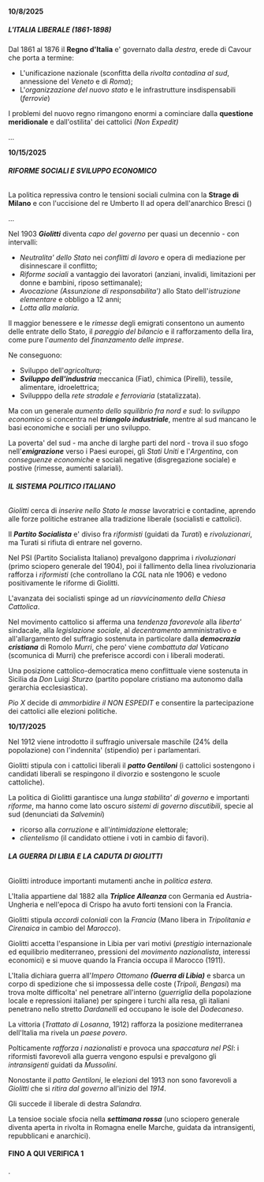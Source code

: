 **10/8/2025**

##### ***L'ITALIA LIBERALE (1861-1898)***

Dal 1861 al 1876 il **Regno d'Italia** e' governato dalla *destra*, erede di Cavour che porta a termine:

* L'unificazione nazionale (sconfitta della *rivolta contadina al sud*, annessione del *Veneto* e di *Roma*);
* L'*organizzazione del nuovo stato* e le infrastrutture insdispensabili (*ferrovie*)

I problemi del nuovo regno rimangono enormi a cominciare dalla **questione meridionale** e dall'ostilita' dei cattolici *(Non Expedit)*



...



**10/15/2025**

###### ***RIFORME SOCIALI E SVILUPPO ECONOMICO***

La politica repressiva contro le tensioni sociali culmina con la **Strage di Milano** e con l'uccisione del re Umberto II ad opera dell'anarchico Bresci ()



...



Nel 1903 ***Giolitti*** diventa *capo del governo* per quasi un decennio - con intervalli:

* *Neutralita' dello Stato* nei *conflitti di lavoro* e opera di mediazione per disinnescare il conflitto;
* *Riforme sociali* a vantaggio dei lavoratori (anziani, invalidi, limitazioni per donne e bambini, riposo settimanale);
* *Avocazione* *(Assunzione di responsabilita')* allo Stato dell'*istruzione elementare* e obbligo a 12 anni;
* *Lotta alla malaria*.

Il maggior benessere e le *rimesse* degli emigrati consentono un aumento delle entrate dello Stato, il *pareggio del bilancio* e il rafforzamento della lira, come pure l'*aumento* del *finanzamento delle imprese*.



Ne conseguono:

* Sviluppo dell'*agricoltura*;
* ***Sviluppo dell'industria*** meccanica (Fiat), chimica (Pirelli), tessile, alimentare, idroelettrica;
* Svilupppo della *rete stradale e ferroviaria* (statalizzata).

Ma con un generale *aumento dello squilibrio fra nord e sud*: lo *sviluppo economico* si concentra nel ***triangolo industriale***, mentre al sud mancano le basi economiche e sociali per uno sviluppo.

La poverta' del sud - ma anche di larghe parti del nord - trova il suo sfogo nell'***emigrazione*** verso i Paesi europei, gli *Stati Uniti* e l'*Argentina*, con *conseguenze economiche* e sociali negative (disgregazione sociale) e postive (rimesse, aumenti salariali).





###### ***IL SISTEMA POLITICO ITALIANO***

*Giolitti* cerca di *inserire nello Stato le masse* lavoratrici e contadine, aprendo alle forze politiche estranee alla tradizione liberale (socialisti e cattolici).

Il ***Partito Socialista*** e' diviso fra *riformisti* (guidati da *Turati*) e *rivoluzionari*, ma Turati si rifiuta di entrare nel governo.

Nel PSI (Partito Socialista Italiano) prevalgono dapprima i *rivoluzionari* (primo sciopero generale del 1904), poi il fallimento della linea rivoluzionaria rafforza i *riformisti* (che controllano la *CGL* nata nle 1906) e vedono positivamente le riforme di Giolitti.



L'avanzata dei socialisti spinge ad un *riavvicinamento della Chiesa Cattolica*.

Nel movimento cattolico si afferma una *tendenza favorevole* alla *liberta'* sindacale, alla *legislazione sociale*, al *decentramento* amministrativo e all'allargamento del suffragio sostenuta in particolare dalla ***democrazia cristiana*** di Romolo *Murri*, che pero' viene *combattuta dal Vaticano* (scomunica di Murri) che preferisce accordi con i liberali moderati.

Una posizione cattolico-democratica meno conflittuale viene sostenuta in Sicilia da *Don* Luigi *Sturzo* (partito popolare cristiano ma autonomo dalla gerarchia ecclesiastica).

*Pio X* decide di *ammorbidire il NON ESPEDIT* e consentire la partecipazione dei cattolici alle elezioni politiche.



**10/17/2025**

Nel 1912 viene introdotto il suffragio universale maschile (24% della popolazione) con l'indennita' (stipendio) per i parlamentari.

Giolitti stipula con i cattolici liberali il ***patto Gentiloni*** (i cattolici sostengono i candidati liberali se respingono il divorzio e sostengono le scuole cattoliche).

La politica di Giolitti garantisce una *lunga stabilita' di governo* e importanti *riforme*, ma hanno come lato oscuro *sistemi di governo discutibili*, specie al sud (denunciati da *Salvemini*)

* ricorso alla *corruzione* e all'*intimidazione* elettorale;
* *clientelismo* (il candidato ottiene i voti in cambio di favori).



###### ***LA GUERRA DI LIBIA E LA CADUTA DI GIOLITTI***

Giolitti introduce importanti mutamenti anche in *politica estera*.

L'Italia appartiene dal 1882 alla ***Triplice Alleanza*** con Germania ed Austria-Ungheria e nell'epoca di Crispo ha avuto forti tensioni con la Francia.

Giolitti stipula *accordi coloniali* con la *Francia* (Mano libera in *Tripolitania e Cirenaica* in cambio del *Marocco*).

Giolitti accetta l'espansione in Libia per vari motivi (*prestigio* internazionale ed equilibrio mediterraneo, pressioni del *movimento nazionalista*, interessi economici) e si muove quando la Francia occupa il Marocco (1911).



L'Italia dichiara guerra all'*Impero Ottomano **(Guerra di Libia)*** e sbarca un corpo di spedizione che si impossessa delle coste (*Tripoli*, *Bengasi*) ma trova molte difficolta' nel penetrare all'interno (*guerriglia* della popolazione locale e repressioni italiane) per spingere i turchi alla resa, gli italiani penetrano nello stretto *Dardanelli* ed occupano le isole del *Dodecaneso*.

La vittoria (*Trattato di Losanna*, 1912) rafforza la posizione mediterranea dell'Italia ma rivela un *paese povero*.

Polticamente *rafforza i nazionalisti* e provoca una *spaccatura nel PSI*: i riformisti favorevoli alla guerra vengono espulsi e prevalgono gli *intransigenti* guidati da *Mussolini*.

Nonostante il *patto Gentiloni*, le elezioni del 1913 non sono favorevoli a *Giolitti* che si *ritira dal governo* all'inizio del *1914*.

Gli succede il liberale di destra *Salandra*.

La tensioe sociale sfocia nella ***settimana rossa*** (uno sciopero generale diventa aperta in rivolta in Romagna enelle Marche, guidata da intransigenti, repubblicani e anarchici).



#### FINO A QUI VERIFICA 1



























.

